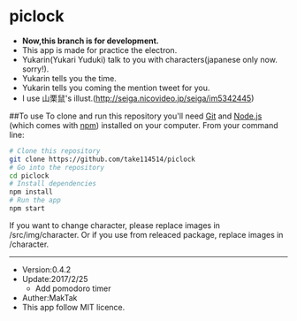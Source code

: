 # piclock
* **Now,this branch is for development.**
* This app is made for practice the electron.
* Yukarin(Yukari Yuduki) talk to you with characters(japanese only now. sorry!).
* Yukarin tells you the time.
* Yukarin tells you coming the mention tweet for you.
* I use 山栗鼠's illust.(http://seiga.nicovideo.jp/seiga/im5342445)

##To use
To clone and run this repository you'll need [Git](https://git-scm.com/) and [Node.js](https://nodejs.org/en/download/) (which comes with [npm](http://npmjs.com/)) installed on your computer. From your command line:

```bash
# Clone this repository
git clone https://github.com/take114514/piclock
# Go into the repository
cd piclock
# Install dependencies
npm install
# Run the app
npm start
```

If you want to change character, please replace images in /src/img/character.
Or if you use from releaced package, replace images in /character.

---

* Version:0.4.2  
* Update:2017/2/25
  - Add pomodoro timer
* Auther:MakTak  
* This app follow MIT licence.  
